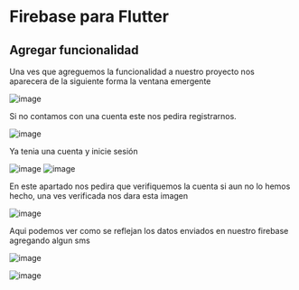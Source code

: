 
<h1>Firebase para Flutter</h1>

<h2>Agregar funcionalidad</h2>

<p>Una ves que agreguemos la funcionalidad a nuestro proyecto nos aparecera de la siguiente forma la ventana emergente</p>

![image](https://github.com/erick200011/flutter-codelabs/assets/75103508/3b41c1cd-c7dc-4bde-b821-dd07b9b06602)


<p>Si no contamos con una cuenta este nos pedira registrarnos.</p>

![image](https://github.com/erick200011/flutter-codelabs/assets/75103508/57f39ac5-bd75-4cd4-932e-2908b80e62ca)

<p>Ya tenia una cuenta y inicie sesión</p>

![image](https://github.com/erick200011/flutter-codelabs/assets/75103508/11e796a3-0457-4ae7-ad7c-8acd5e9dc4f2)
![image](https://github.com/erick200011/flutter-codelabs/assets/75103508/36b515d9-a24a-4d3d-832a-daf8958420ff)

<p>En este apartado nos pedira que verifiquemos la cuenta si aun no lo hemos hecho, una ves verificada nos dara esta imagen</p>

  ![image](https://github.com/erick200011/flutter-codelabs/assets/75103508/5f857411-7385-4558-b9d3-3b90110e9978)

<p>Aqui podemos ver como se reflejan los datos enviados en nuestro firebase agregando algun sms</p>

![image](https://github.com/erick200011/flutter-codelabs/assets/75103508/a0062d89-708c-42be-abc4-e0cb75bf5dbe)

![image](https://github.com/erick200011/flutter-codelabs/assets/75103508/7e7729c7-db74-4e31-9e6c-ac6a198ef967)





